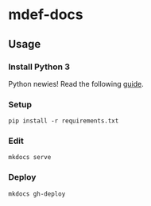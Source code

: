 # mdef-docs

## Usage

### Install Python 3

Python newies! Read the following [guide](https://realpython.com/installing-python/).

### Setup

`pip install -r requirements.txt`

### Edit

`mkdocs serve`

### Deploy

`mkdocs gh-deploy`